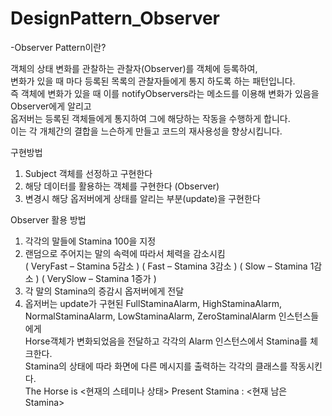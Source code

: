 # DesignPattern_Observer

-Observer Pattern이란?

 
객체의 상태 변화를 관찰하는 관찰자(Observer)를 객체에 등록하여, <br>
변화가 있을 때 마다 등록된 목록의 관찰자들에게 통지 하도록 하는 패턴입니다. <br>
즉 객체에 변화가 있을 때 이를 notifyObservers라는 메소드를 이용해 변화가 있음을 Observer에게 알리고 <br>
옵저버는 등록된 객체들에게 통지하여 그에 해당하는 작동을 수행하게 합니다. <br> 
이는 각 개체간의 결합을 느슨하게 만들고 코드의 재사용성을 향상시킵니다.

구현방법
1) Subject 객체를 선정하고 구현한다
2) 해당 데이터를 활용하는 객체를 구현한다 (Observer)
3) 변경시 해당 옵저버에게 상태를 알리는 부분(update)을 구현한다

Observer 활용 방법

1. 각각의 말들에 Stamina 100을 지정
2. 랜덤으로 주어지는 말의 속력에 따라서 체력을 감소시킴 <br>
( VeryFast – Stamina 5감소 ) ( Fast – Stamina 3감소 )
( Slow – Stamina 1감소 ) ( VerySlow – Stamina 1증가 )
3. 각 말의 Stamina의 증감시 옵저버에게 전달
4. 옵저버는 update가 구현된 FullStaminaAlarm, HighStaminaAlarm, <br>
 NormalStaminaAlarm, LowStaminaAlarm, ZeroStaminalAlarm 인스턴스들에게 <br>
 Horse객체가 변화되었음을 전달하고 각각의 Alarm 인스턴스에서 Stamina를 체크한다. <br>
 Stamina의 상태에 따라 화면에 다른 메시지를 출력하는 각각의 클래스를 작동시킨다. <br>
 The Horse is <현재의 스테미나 상태> Present Stamina : <현재 남은 Stamina>
